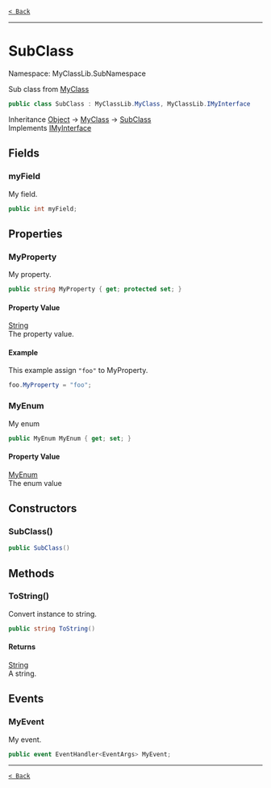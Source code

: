 [`< Back`](./)

---

# SubClass

Namespace: MyClassLib.SubNamespace

Sub class from [MyClass](./myclasslib.myclass)

```csharp
public class SubClass : MyClassLib.MyClass, MyClassLib.IMyInterface
```

Inheritance [Object](https://docs.microsoft.com/en-us/dotnet/api/system.object) → [MyClass](./myclasslib.myclass) → [SubClass](./myclasslib.subnamespace.subclass)<br>
Implements [IMyInterface](./myclasslib.imyinterface)

## Fields

### **myField**

My field.

```csharp
public int myField;
```

## Properties

### **MyProperty**

My property.

```csharp
public string MyProperty { get; protected set; }
```

#### Property Value

[String](https://docs.microsoft.com/en-us/dotnet/api/system.string)<br>
The property value.

#### Example

This example assign `"foo"` to MyProperty.

```csharp
foo.MyProperty = "foo";
```

### **MyEnum**

My enum

```csharp
public MyEnum MyEnum { get; set; }
```

#### Property Value

[MyEnum](./myclasslib.myenum)<br>
The enum value

## Constructors

### **SubClass()**

```csharp
public SubClass()
```

## Methods

### **ToString()**

Convert instance to string.

```csharp
public string ToString()
```

#### Returns

[String](https://docs.microsoft.com/en-us/dotnet/api/system.string)<br>
A string.

## Events

### **MyEvent**

My event.

```csharp
public event EventHandler<EventArgs> MyEvent;
```

---

[`< Back`](./)
